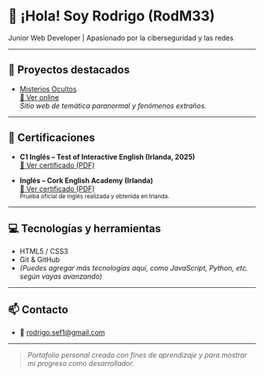 # 👋 ¡Hola! Soy Rodrigo (RodM33)

Junior Web Developer | Apasionado por la ciberseguridad y las redes

---

## 🚀 Proyectos destacados

- [Misterios Ocultos](https://github.com/RodM33/deepweb)  
  [🔗 Ver online](https://rodm33.github.io/deepweb/)  
  *Sitio web de temática paranormal y fenómenos extraños.*

---

## 🏅 Certificaciones

- **C1 Inglés – Test of Interactive English (Irlanda, 2025)**  
  [📄 Ver certificado (PDF)](https://github.com/RodM33/deepweb/blob/main/TIE%20Rodrigo%20.pdf)

- **Inglés – Cork English Academy (Irlanda)**  
  [📄 Ver certificado (PDF)](https://github.com/RodM33/RodM33/blob/main/Certificate%20Rodrigo%20.pdf)  
  <sub>Prueba oficial de inglés realizada y obtenida en Irlanda.</sub>

---

## 💻 Tecnologías y herramientas

- HTML5 / CSS3
- Git & GitHub
- *(Puedes agregar más tecnologías aquí, como JavaScript, Python, etc. según vayas avanzando)*

---

## 📫 Contacto

- 📧 rodrigo.sef1@gmail.com

---

> *Portafolio personal creado con fines de aprendizaje y para mostrar mi progreso como desarrollador.*

